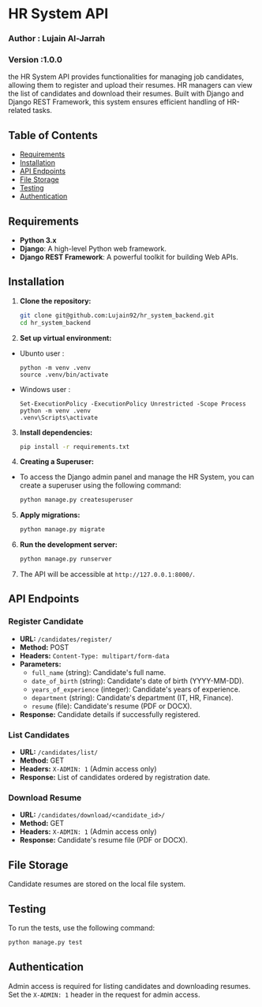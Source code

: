 # HR System API
### Author : Lujain Al-Jarrah
### Version :1.0.0

the HR System API provides functionalities for managing job candidates, allowing them to register and upload their resumes. HR managers can view the list of candidates and download their resumes. Built with Django and Django REST Framework, this system ensures efficient handling of HR-related tasks.

## Table of Contents

- [Requirements](#requirements)
- [Installation](#installation)
- [API Endpoints](#api-endpoints)
- [File Storage](#file-storage)
- [Testing](#testing)
- [Authentication](#authentication)

## Requirements

- **Python 3.x**
- **Django**: A high-level Python web framework.
- **Django REST Framework**: A powerful toolkit for building Web APIs.

## Installation

1. **Clone the repository:**

   ```bash
   git clone git@github.com:Lujain92/hr_system_backend.git
   cd hr_system_backend
   ```

2. **Set up virtual environment:**
 *  Ubunto user :
      ```
      python -m venv .venv
      source .venv/bin/activate
      ```
* Windows  user :
   ```
   Set-ExecutionPolicy -ExecutionPolicy Unrestricted -Scope Process
   python -m venv .venv
   .venv\Scripts\activate 
   ```


3. **Install dependencies:**

   ```bash
   pip install -r requirements.txt
   ```
4. **Creating a Superuser:**

* To access the Django admin panel and manage the HR System, you can create a superuser using the following command:

    ```bash
    python manage.py createsuperuser
    ```

5. **Apply migrations:**

   ```bash
   python manage.py migrate
   ```

6. **Run the development server:**

   ```bash
   python manage.py runserver
   ```

7. The API will be accessible at `http://127.0.0.1:8000/`.

## API Endpoints

### Register Candidate

- **URL:** `/candidates/register/`
- **Method:** POST
- **Headers:** `Content-Type: multipart/form-data`
- **Parameters:**
  - `full_name` (string): Candidate's full name.
  - `date_of_birth` (string): Candidate's date of birth (YYYY-MM-DD).
  - `years_of_experience` (integer): Candidate's years of experience.
  - `department` (string): Candidate's department (IT, HR, Finance).
  - `resume` (file): Candidate's resume (PDF or DOCX).
- **Response:** Candidate details if successfully registered.

### List Candidates

- **URL:** `/candidates/list/`
- **Method:** GET
- **Headers:** `X-ADMIN: 1` (Admin access only)
- **Response:** List of candidates ordered by registration date.

### Download Resume

- **URL:** `/candidates/download/<candidate_id>/`
- **Method:** GET
- **Headers:** `X-ADMIN: 1` (Admin access only)
- **Response:** Candidate's resume file (PDF or DOCX).

## File Storage

Candidate resumes are stored on the local file system.

## Testing

To run the tests, use the following command:

```bash
python manage.py test
```

## Authentication

Admin access is required for listing candidates and downloading resumes. Set the `X-ADMIN: 1` header in the request for admin access.

